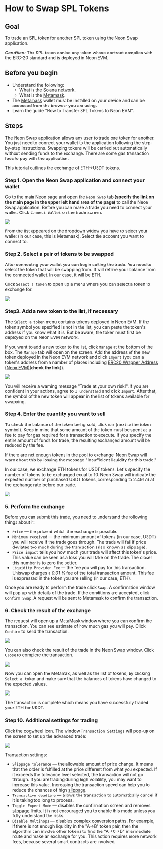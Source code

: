 # How to Swap SPL Tokens

## Goal
To trade an SPL token for another SPL token using the Neon Swap application.

*Condition:* The SPL token can be any token whose contract complies with the ERC-20 standard and is deployed in Neon EVM.

## Before you begin
  * Understand the following:
    * What is the [Solana network](https://docs.solana.com/clusters).
    * What is the [Metamask](https://docs.neon-labs.org/docs/glossary#metamask).
  * The [Metamask](https://docs.neon-labs.org/docs/glossary#metamask) wallet must be installed on your device and can be accessed from the browser you are using.
  * Learn the guide "How to Transfer SPL Tokens to Neon EVM".

## Steps
The Neon Swap application allows any user to trade one token for another. You just need to connect your wallet to the application following the step-by-step instructions. Swapping tokens will be carried out automatically without sending funds to the exchange. There are some gas transaction fees to pay with the application.

This tutorial outlines the exchange of ETH->USDT tokens.

### Step 1. Open the Neon Swap application and connect your wallet
Go to the main [Neon](https://neon-labs.org/) page and open the `Neon Swap` tab **(specify the link on the main page in the upper left hand area of the page)** to call the Neon Swap application. Before you can make a trade you need to connect your wallet. Click `Connect Wallet` on the trade screen.

<div class='neon-img-width-600' style={{textAlign: 'center'}}>

![](./images/swap-spl-token-1.png)

</div>

From the list appeared on the dropdown widow you have to select your wallet (in our case, this is Metamask). Select the account you want to connect to.

### Step 2. Select a pair of tokens to be swapped

After connecting your wallet you can begin setting the trade. You need to select the token that will be swapping from. It will retrive your balance from the connected wallet. In our case, it will be ETH.

Click `Select a token` to open up a menu where you can select a token to exchange for.

<div class='neon-img-width-600' style={{textAlign: 'center'}}>

![](./images/swap-spl-token-2.png)

</div>

### Step3. Add a new token to the list, if necessary
The `Select a token` menu contains tokens deployed in Neon EVM. If the token symbol you specified is not in the list, you can paste the token's address if you know what it is. But be aware, the token must first be deployed on the Neon EVM network.

If you want to add a new token to the list, click `Manage` at the bottom of the box. The `Manage` tab will open on the screen. Add the address of the new token deployed in the Neon EVM network and click `Import` (you can a token's address from a namber of places including [ERC20 Wrapper Address (Neon EVM)](https://docs.google.com/spreadsheets/d/1ksQl_BZDYZ17pf9HcinkgPt4xmVrXzudum43c6scdiM/edit#gid=0)(**check the link**)).

<div class='neon-img-width-600' style={{textAlign: 'center'}}>

![](./images/swap-spl-token-3.png)

</div>

You will receive a warning message "Trade at your own risk!". If you are confident in your actions, agree to `I understand` and click `Import`.
After that, the symbol of the new token will appear in the list of tokens available for swapping.

### Step 4. Enter the quantity you want to sell

To check the balance of the token being sold, click `max` (next to the token symbol). Keep in mind that some amount of the token must be spent as a fee to pay for gas required for a transaction to execute. If you specify the entire amount of funds for trade, the resulting exchanged amount will be reduced by the fee.

If there are not enough tokens in the pool to exchange, Neon Swap will warn about this by issuing the message "Insufficient liquidity for this trade."

In our case, we exchange ETH tokens for USDT tokens. Let's specify the number of tokens to be exchanged equal to 10. Neon Swap will indicate the expected number of purchased USDT tokens, corresponding to 2.49176 at the exchange rate before our trade.

<div class='neon-img-width-600' style={{textAlign: 'center'}}>

![](./images/swap-spl-token-4.png)

</div>

### 5. Perform the exchange
Before you can submit this trade, you need to understand the following things about it:
  * `Price` — the price at which the exchange is possible.
  * `Minimum received` — the minimum amount of tokens (in our case, USDT) you will receive if the trade goes through. The trade will fail if price deviates too much during the transaction (also known as [slippage](https://doc.neonlabs.org/docs/glossary#slippage)).
  * `Price impact` tells you how much your trade will affect this token's price. This value can be seen as a loss you will take on the trade. The closer this number is to zero the better.
  * `Liquidity Provider Fee` — the fee you will pay for this transaction. Uniswap charges a *0.01 %* fee of the total transaction amount. This fee is expressed in the token you are selling (in our case, ETH).

Once you are ready to perform the trade click `Swap`. A confirmation window will pop up with details of the trade. If the conditions are accepted, click `Confirm Swap`. A request will be sent to Metamask to confirm the transaction.

### 6. Check the result of the exchange

The request will open up a MetaMask window where you can confirm the transaction. You can see estimate of how much gas you will pay. Click `Confirm` to send the transaction.

<div class='neon-img-box-300' style={{textAlign: 'center'}}>

![](./images/swap-spl-token-5.png)

</div>

You can also check the result of the trade in the Neon Swap window. Click `Close` to complete the transaction.

<div class='neon-img-width-600' style={{textAlign: 'center'}}>

![](./images/swap-spl-token-6.png)

</div>

Now you can open the Metamax, as well as the list of tokens, by clicking `Select a token` and make sure that the balances of tokens  have changed to the expected values.

<div class='neon-img-width-600' style={{textAlign: 'center'}}>

![](./images/swap-spl-token-7.png)
</div>

The transaction is complete which means you have successfully traded your ETH for USDT.

### Step 10. Additional settings for trading

Click the cogwheel icon. The window `Transaction Settings` will pop-up on the screen to set up the advanced trade:

<div class='neon-img-width-600' style={{textAlign: 'center'}}>

![](./images/swap-spl-token-8.png)

</div>

Transaction settings:
  * `Slippage tolerance` — the allowable amount of price change. It means that the order is fulfilled at the price different from what you expected. If it exceeds the tolerance level selected, the transaction will not go through. If you are trading during high volatility, you may want to increase this value. Increasing the transaction speed can help you to reduce the chances of high [slippage](https://doc.neonlabs.org/docs/glossary#slippage).
  * `Transaction deadline` — allows the transaction to automatically cancel if it is taking too long to process.
  * `Toggle Expert Mode` — disables the confirmation screen and removes [slippage](https://doc.neonlabs.org/docs/glossary#slippage) limits. It is not encouraged you to enable this mode unless you fully understand the risks.
  * `Disable Multihops` — disables complex conversion paths. For example, if there is not enough liquidity in the "A->B" token pair, then the algorithm can involve other tokens to find the "A->C->B" intermediate route and make an exchange for you. This action requires more network fees, because several smart contracts are involved.
